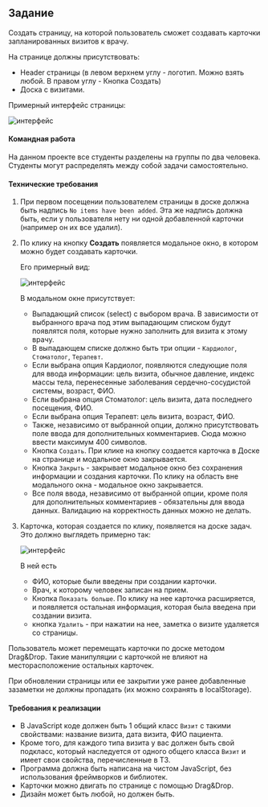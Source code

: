## Задание

Создать страницу, на которой пользователь сможет создавать карточки запланированных визитов к врачу.

На странице должны присутствовать:

- Header страницы (в левом верхнем углу - логотип. Можно взять любой. В правом углу - Кнопка Создать)
- Доска с визитами.

Примерный интерфейс страницы:

![интерфейс](./img/1.png)

#### Командная работа
На данном проекте все студенты разделены на группы по два человека. Студенты могут распределять между собой задачи самостоятельно.

#### Технические требования

1) При первом посещении пользователем страницы в доске должна быть надпись `No items have been added`. Эта же надпись должна быть, если у пользователя нету ни одной добавленной карточки (например он их все удалил).
2) По клику на кнопку **Создать** появляется модальное окно, в котором можно будет создавать карточки. 

   Его примерный вид: 
   
   ![интерфейс](./img/2.png)
   
   В модальном окне присутствует: 
   - Выпадающий список (select) с выбором врача. В зависимости от выбранного врача под этим выпадающим списком будут появлятся поля, которые нужно заполнить для визита к этому врачу.
   - В выпадающем списке должно быть три опции - `Кардиолог`, `Стоматолог`, `Терапевт`.
   - Если выбрана опция Кардиолог, появляются следующие поля для ввода информации: цель визита, обычное давление, индекс массы тела, перенесенные заболевания сердечно-сосудистой системы, возраст, ФИО. 
   - Если выбрана опция Стоматолог: цель визита, дата последнего посещения, ФИО.
   - Если выбрана опция Терапевт: цель визита, возраст, ФИО.
   - Также, независимо от выбранной опции, должно присутствовать поле ввода для дополнительных комментариев. Сюда можно ввести максимум 400 символов.
   - Кнопка `Создать`. При клике на кнопку создается карточка в Доске на странице и модальное окно закрывается.
   - Кнопка `Закрыть` - закрывает модальное окно без сохранения информации и создания карточки. По клику на область вне модального окна - модальное окно закрывается.
   - Все поля ввода, независимо от выбранной опции, кроме поля для дополнительных комментариев - обязательны для ввода данных. Валидацию на корректность данных можно не делать. 

3) Карточка, которая создается по клику, появляется на доске задач. Это должно выглядеть примерно так:

   ![интерфейс](./img/3.png)
   
   В ней есть 
   - ФИО, которые были введены при создании карточки.
   - Врач, к которому человек записан на прием.
   - Кнопка `Показать больше`. По клику на нее карточка расширяется, и появляется остальная информация, которая была введена при создании визита.
   - кнопка `Удалить` - при нажатии на нее, заметка о визите удаляется со страницы.

Пользователь может перемещать карточки по доске методом Drag&Drop. Такие манипуляции с карточкой не влияют на месторасположение остальных карточек.

При обновлении страницы или ее закрытии уже ранее добавленные зазаметки не должны пропадать (их можно сохранять в localStorage).

#### Требования к реализации

- В JavaScript коде должен быть 1 общий класс `Визит` с такими свойствами: название визита, дата визита, ФИО пациента. 
- Кроме того, для каждого типа визита у вас должен быть свой подкласс, который наследуется от одного общего класса `Визит` и имеет свои свойства, перечисленные в ТЗ.
- Программа должна быть написана на чистом JavaScript, без использования фреймворков и библиотек.
- Карточки можно двигать по странице с помощью Drag&Drop.
- Дизайн может быть любой, но должен быть.